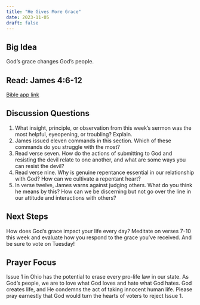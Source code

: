 ```yaml
---
title: "He Gives More Grace"
date: 2023-11-05
draft: false
---
```


## Big Idea
God’s grace changes God’s people.

## Read: James 4:6-12
[Bible app link](https://www.bible.com/bible/59/JAS.4.ESV)

## Discussion Questions
1. What insight, principle, or observation from this week’s sermon was the most helpful, eyeopening, or troubling? Explain.
2. James issued eleven commands in this section. Which of these commands do you struggle
with the most?
3. Read verse seven. How do the actions of submitting to God and resisting the devil relate
to one another, and what are some ways you can resist the devil?
4. Read verse nine. Why is genuine repentance essential in our relationship with God? How can
we cultivate a repentant heart?
5. In verse twelve, James warns against judging others. What do you think he means by this?
How can we be discerning but not go over the line in our attitude and interactions with
others?

## Next Steps
How does God’s grace impact your life every day? Meditate on verses 7-10 this week and
evaluate how you respond to the grace you’ve received. And be sure to vote on Tuesday!

## Prayer Focus
Issue 1 in Ohio has the potential to erase every pro-life law in our state. As God’s people, we are
to love what God loves and hate what God hates. God creates life, and He condemns the act of
taking innocent human life. Please pray earnestly that God would turn the hearts of voters to
reject Issue 1.